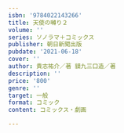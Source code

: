 ```yaml
---
isbn: '9784022143266'
title: 天使の囀り２
volume: ''
series: ソノラマ＋コミックス
publisher: 朝日新聞出版
pubdate: '2021-06-18'
cover: ''
author: 貴志祐介／著 貘九三口造／著
description: ''
price: '800'
genre: ''
target: 一般
format: コミック
content: コミックス・劇画

---
```


